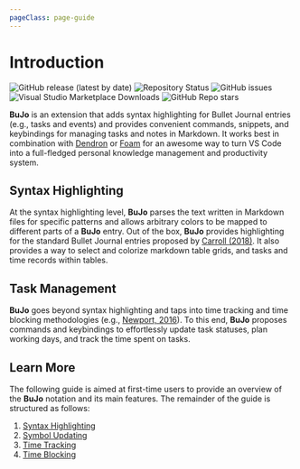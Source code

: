 ```yaml
---
pageClass: page-guide
---
```


# Introduction

<div class="repo-badges">
    <img alt="GitHub release (latest by date)" src="https://img.shields.io/github/v/release/mihaiconstantin/bujo">
    <img alt="Repository Status" src="https://img.shields.io/badge/repo%20status-active-green">
    <img alt="GitHub issues" src="https://img.shields.io/github/issues/mihaiconstantin/bujo">
    <img alt="Visual Studio Marketplace Downloads" src="https://img.shields.io/visual-studio-marketplace/d/mihaiconstantin.bujo">
    <img alt="GitHub Repo stars" src="https://img.shields.io/github/stars/mihaiconstantin/bujo?style=social">
</div>

**BuJo** is an extension that adds syntax highlighting for Bullet Journal
entries (e.g., tasks and events) and provides convenient commands, snippets, and
keybindings for managing tasks and notes in Markdown. It works best in
combination with [Dendron](https://github.com/dendronhq/dendron) or
[Foam](https://github.com/foambubble/foam) for an awesome way to turn VS Code
into a full-fledged personal knowledge management and productivity system.

## Syntax Highlighting

At the syntax highlighting level, **BuJo** parses the text written in Markdown
files for specific patterns and allows arbitrary colors to be mapped to
different parts of a **BuJo** entry. Out of the box, **BuJo** provides
highlighting for the standard Bullet Journal entries proposed by [Carroll
(2018)](https://bulletjournal.com/pages/book). It also provides a way to select
and colorize markdown table grids, and tasks and time records within tables.

## Task Management

**BuJo** goes beyond syntax highlighting and taps into time tracking and time
blocking methodologies (e.g., [Newport,
2016](https://www.goodreads.com/book/show/25744928-deep-work)). To this end,
**BuJo** proposes commands and keybindings to effortlessly update task statuses,
plan working days, and track the time spent on tasks.

## Learn More

The following guide is aimed at first-time users  to provide an overview of the
**BuJo** notation and its main features. The remainder of the guide is
structured as follows:

1. [Syntax Highlighting](/guide/syntax-highlighting.md)
2. [Symbol Updating](/guide/symbol-updating.md)
3. [Time Tracking](/guide/time-tracking.md)
4. [Time Blocking](/guide/time-blocking.md)
